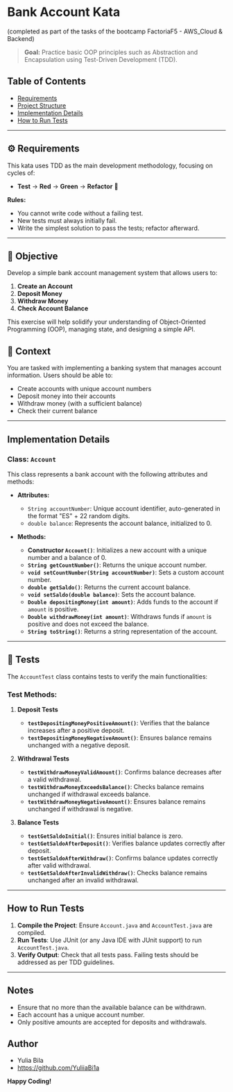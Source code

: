 # Bank Account Kata 
(completed as part of the tasks of the bootcamp FactoriaF5 - AWS_Cloud & Backend) 

> **Goal:** Practice basic OOP principles such as Abstraction and Encapsulation using Test-Driven Development (TDD).

## Table of Contents
- [Requirements](#requirements)
- [Project Structure](#project-structure)
- [Implementation Details](#implementation-details)
- [How to Run Tests](#how-to-run-tests)

---

## ⚙️ Requirements

This kata uses TDD as the main development methodology, focusing on cycles of:
- **Test** → **Red** → **Green** → **Refactor** 🔁

**Rules:**
- You cannot write code without a failing test.
- New tests must always initially fail.
- Write the simplest solution to pass the tests; refactor afterward.

---

## 👀 Objective

Develop a simple bank account management system that allows users to:
1. **Create an Account**
2. **Deposit Money**
3. **Withdraw Money**
4. **Check Account Balance**

This exercise will help solidify your understanding of Object-Oriented Programming (OOP), managing state, and designing a simple API.

## 🏁 Context

You are tasked with implementing a banking system that manages account information. Users should be able to:
- Create accounts with unique account numbers
- Deposit money into their accounts
- Withdraw money (with a sufficient balance)
- Check their current balance

---

## Implementation Details

### Class: `Account`

This class represents a bank account with the following attributes and methods:

- **Attributes:**
    - `String accountNumber`: Unique account identifier, auto-generated in the format "ES" + 22 random digits.
    - `double balance`: Represents the account balance, initialized to 0.

- **Methods:**
    - **Constructor `Account()`**: Initializes a new account with a unique number and a balance of 0.
    - **`String getCountNumber()`**: Returns the unique account number.
    - **`void setCountNumber(String accountNumber)`**: Sets a custom account number.
    - **`double getSaldo()`**: Returns the current account balance.
    - **`void setSaldo(double balance)`**: Sets the account balance.
    - **`Double depositingMoney(int amount)`**: Adds funds to the account if `amount` is positive.
    - **`Double withdrawMoney(int amount)`**: Withdraws funds if `amount` is positive and does not exceed the balance.
    - **`String toString()`**: Returns a string representation of the account.

---

## 🧪 Tests

The `AccountTest` class contains tests to verify the main functionalities:

### Test Methods:
1. **Deposit Tests**
    - **`testDepositingMoneyPositiveAmount()`**: Verifies that the balance increases after a positive deposit.
    - **`testDepositingMoneyNegativeAmount()`**: Ensures balance remains unchanged with a negative deposit.

2. **Withdrawal Tests**
    - **`testWithdrawMoneyValidAmount()`**: Confirms balance decreases after a valid withdrawal.
    - **`testWithdrawMoneyExceedsBalance()`**: Checks balance remains unchanged if withdrawal exceeds balance.
    - **`testWithdrawMoneyNegativeAmount()`**: Ensures balance remains unchanged if withdrawal is negative.

3. **Balance Tests**
    - **`testGetSaldoInitial()`**: Ensures initial balance is zero.
    - **`testGetSaldoAfterDeposit()`**: Verifies balance updates correctly after deposit.
    - **`testGetSaldoAfterWithdraw()`**: Confirms balance updates correctly after valid withdrawal.
    - **`testGetSaldoAfterInvalidWithdraw()`**: Checks balance remains unchanged after an invalid withdrawal.

---

## How to Run Tests

1. **Compile the Project**: Ensure `Account.java` and `AccountTest.java` are compiled.
2. **Run Tests**: Use JUnit (or any Java IDE with JUnit support) to run `AccountTest.java`.
3. **Verify Output**: Check that all tests pass. Failing tests should be addressed as per TDD guidelines.

---

## Notes

- Ensure that no more than the available balance can be withdrawn.
- Each account has a unique account number.
- Only positive amounts are accepted for deposits and withdrawals.

## Author

- Yulia Bila
- https://github.com/YuliiaBi1a


**Happy Coding!**
